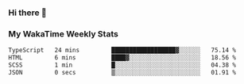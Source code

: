### Hi there 👋

<!--
**royschrauwen/royschrauwen** is a ✨ _special_ ✨ repository because its `README.md` (this file) appears on your GitHub profile.

Here are some ideas to get you started:

- 🔭 I’m currently working on ...
- 🌱 I’m currently learning ...
- 👯 I’m looking to collaborate on ...
- 🤔 I’m looking for help with ...
- 💬 Ask me about ...
- 📫 How to reach me: ...
- 😄 Pronouns: ...
- ⚡ Fun fact: ...
-->


### My WakaTime Weekly Stats
<!--START_SECTION:waka-->

```txt
TypeScript   24 mins         ██████████████████▓░░░░░░   75.14 %
HTML         6 mins          ████▓░░░░░░░░░░░░░░░░░░░░   18.56 %
SCSS         1 min           █░░░░░░░░░░░░░░░░░░░░░░░░   04.38 %
JSON         0 secs          ▒░░░░░░░░░░░░░░░░░░░░░░░░   01.91 %
```

<!--END_SECTION:waka-->
